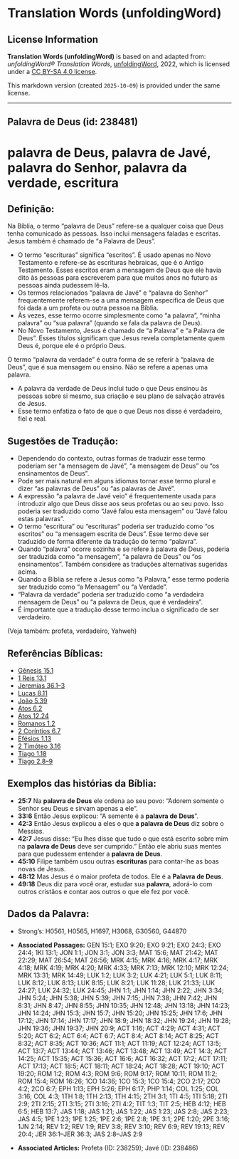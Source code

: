 # Translation Words (unfoldingWord)

## License Information

**Translation Words (unfoldingWord)** is based on and adapted from: _unfoldingWord® Translation Words_, [unfoldingWord](https://unfoldingword.org/utw), 2022, which is licensed under a [CC BY-SA 4.0 license](https://creativecommons.org/licenses/by-sa/4.0/legalcode.en).

This markdown version (created `2025-10-09`) is provided under the same license.



--------------------------------

## Palavra de Deus (id: 238481)

palavra de Deus, palavra de Javé, palavra do Senhor, palavra da verdade, escritura
==================================================================================

Definição:
----------

Na Bíblia, o termo “palavra de Deus” refere\-se a qualquer coisa que Deus tenha comunicado às pessoas. Isso inclui mensagens faladas e escritas. Jesus também é chamado de “a Palavra de Deus”.

* O termo “escrituras” significa “escritos”. É usado apenas no Novo Testamento e refere\-se às escrituras hebraicas, que é o Antigo Testamento. Esses escritos eram a mensagem de Deus que ele havia dito às pessoas para escreverem para que muitos anos no futuro as pessoas ainda pudessem lê\-la.
* Os termos relacionados “palavra de Javé” e “palavra do Senhor” frequentemente referem\-se a uma mensagem específica de Deus que foi dada a um profeta ou outra pessoa na Bíblia.
* Às vezes, esse termo ocorre simplesmente como “a palavra”, “minha palavra” ou “sua palavra” (quando se fala da palavra de Deus).
* No Novo Testamento, Jesus é chamado de “a Palavra” e “a Palavra de Deus”. Esses títulos significam que Jesus revela completamente quem Deus é, porque ele é o próprio Deus.

O termo “palavra da verdade” é outra forma de se referir à “palavra de Deus”, que é sua mensagem ou ensino. Não se refere a apenas uma palavra.

* A palavra da verdade de Deus inclui tudo o que Deus ensinou às pessoas sobre si mesmo, sua criação e seu plano de salvação através de Jesus.
* Esse termo enfatiza o fato de que o que Deus nos disse é verdadeiro, fiel e real.

Sugestões de Tradução:
----------------------

* Dependendo do contexto, outras formas de traduzir esse termo poderiam ser “a mensagem de Javé”, “a mensagem de Deus” ou “os ensinamentos de Deus”.
* Pode ser mais natural em alguns idiomas tornar esse termo plural e dizer “as palavras de Deus” ou “as palavras de Javé”.
* A expressão “a palavra de Javé veio” é frequentemente usada para introduzir algo que Deus disse aos seus profetas ou ao seu povo. Isso poderia ser traduzido como “Javé falou esta mensagem” ou “Javé falou estas palavras”.
* O termo “escritura” ou “escrituras” poderia ser traduzido como “os escritos” ou “a mensagem escrita de Deus”. Esse termo deve ser traduzido de forma diferente da tradução do termo “palavra”.
* Quando “palavra” ocorre sozinha e se refere à palavra de Deus, poderia ser traduzida como “a mensagem”, “a palavra de Deus” ou “os ensinamentos”. Também considere as traduções alternativas sugeridas acima.
* Quando a Bíblia se refere a Jesus como “a Palavra,” esse termo poderia ser traduzido como “a Mensagem” ou “a Verdade”.
* “Palavra da verdade” poderia ser traduzido como “a verdadeira mensagem de Deus” ou “a palavra de Deus, que é verdadeira”.
* É importante que a tradução desse termo inclua o significado de ser verdadeiro.

(Veja também: profeta, verdadeiro, Yahweh)

Referências Bíblicas:
---------------------

* [Gênesis 15\.1](https://ref.ly/Gen15:1)
* [1 Reis 13\.1](https://ref.ly/1Kgs13:1)
* [Jeremias 36\.1–3](https://ref.ly/Jer36:1-Jer36:3)
* [Lucas 8\.11](https://ref.ly/Luke8:11)
* [João 5\.39](https://ref.ly/John5:39)
* [Atos 6\.2](https://ref.ly/Acts6:2)
* [Atos 12\.24](https://ref.ly/Acts12:24)
* [Romanos 1\.2](https://ref.ly/Rom1:2)
* [2 Coríntios 6\.7](https://ref.ly/2Cor6:7)
* [Efésios 1\.13](https://ref.ly/Eph1:13)
* [2 Timóteo 3\.16](https://ref.ly/2Tim3:16)
* [Tiago 1\.18](https://ref.ly/Jas1:18)
* [Tiago 2\.8–9](https://ref.ly/Jas2:8-Jas2:9)

Exemplos das histórias da Bíblia:
---------------------------------

* **25:7** Na **palavra de Deus** ele ordena ao seu povo: “Adorem somente o Senhor seu Deus e sirvam apenas a ele”.
* **33:6** Então Jesus explicou: “A semente é a **palavra de Deus**”.
* **42:3** Então Jesus explicou a eles o que **a palavra de Deus** diz sobre o Messias.
* **42:7** Jesus disse: “Eu lhes disse que tudo o que está escrito sobre mim na **palavra de Deus** deve ser cumprido.” Então ele abriu suas mentes para que pudessem entender a **palavra de Deus**.
* **45:10** Filipe também usou outras **escrituras** para contar\-lhe as boas novas de Jesus.
* **48:12** Mas Jesus é o maior profeta de todos. Ele é a **Palavra de Deus**.
* **49:18** Deus diz para você orar, estudar sua **palavra**, adorá\-lo com outros cristãos e contar aos outros o que ele fez por você.

Dados da Palavra:
-----------------

* Strong’s: H0561, H0565, H1697, H3068, G30560, G44870

* **Associated Passages:** GEN 15:1; EXO 9:20; EXO 9:21; EXO 24:3; EXO 24:4; 1KI 13:1; JON 1:1; JON 3:1; JON 3:3; MAT 15:6; MAT 21:42; MAT 22:29; MAT 26:54; MAT 26:56; MRK 4:15; MRK 4:16; MRK 4:17; MRK 4:18; MRK 4:19; MRK 4:20; MRK 4:33; MRK 7:13; MRK 12:10; MRK 12:24; MRK 13:31; MRK 14:49; LUK 1:2; LUK 3:2; LUK 4:21; LUK 5:1; LUK 8:11; LUK 8:12; LUK 8:13; LUK 8:15; LUK 8:21; LUK 11:28; LUK 21:33; LUK 24:27; LUK 24:32; LUK 24:45; JHN 1:1; JHN 1:14; JHN 2:22; JHN 3:34; JHN 5:24; JHN 5:38; JHN 5:39; JHN 7:15; JHN 7:38; JHN 7:42; JHN 8:31; JHN 8:47; JHN 8:55; JHN 10:35; JHN 12:48; JHN 13:18; JHN 14:23; JHN 14:24; JHN 15:3; JHN 15:7; JHN 15:20; JHN 15:25; JHN 17:6; JHN 17:12; JHN 17:14; JHN 17:17; JHN 18:9; JHN 18:32; JHN 19:24; JHN 19:28; JHN 19:36; JHN 19:37; JHN 20:9; ACT 1:16; ACT 4:29; ACT 4:31; ACT 5:20; ACT 6:2; ACT 6:4; ACT 6:7; ACT 8:4; ACT 8:14; ACT 8:25; ACT 8:32; ACT 8:35; ACT 10:36; ACT 11:1; ACT 11:19; ACT 12:24; ACT 13:5; ACT 13:7; ACT 13:44; ACT 13:46; ACT 13:48; ACT 13:49; ACT 14:3; ACT 14:25; ACT 15:35; ACT 15:36; ACT 16:6; ACT 16:32; ACT 17:2; ACT 17:11; ACT 17:13; ACT 18:5; ACT 18:11; ACT 18:24; ACT 18:28; ACT 19:10; ACT 19:20; ROM 1:2; ROM 4:3; ROM 9:6; ROM 9:17; ROM 10:11; ROM 11:2; ROM 15:4; ROM 16:26; 1CO 14:36; 1CO 15:3; 1CO 15:4; 2CO 2:17; 2CO 4:2; 2CO 6:7; EPH 1:13; EPH 5:26; EPH 6:17; PHP 1:14; COL 1:25; COL 3:16; COL 4:3; 1TH 1:8; 1TH 2:13; 1TH 4:15; 2TH 3:1; 1TI 4:5; 1TI 5:18; 2TI 2:9; 2TI 2:15; 2TI 3:15; 2TI 3:16; 2TI 4:2; TIT 1:3; TIT 2:5; HEB 4:12; HEB 6:5; HEB 13:7; JAS 1:18; JAS 1:21; JAS 1:22; JAS 1:23; JAS 2:8; JAS 2:23; JAS 4:5; 1PE 1:23; 1PE 1:25; 1PE 2:6; 1PE 2:8; 1PE 3:1; 2PE 1:20; 2PE 3:16; 1JN 2:14; REV 1:2; REV 1:9; REV 3:8; REV 3:10; REV 6:9; REV 19:13; REV 20:4; JER 36:1–JER 36:3; JAS 2:8–JAS 2:9
* **Associated Articles:** Profeta (ID: 238259); Javé (ID: 238486)

